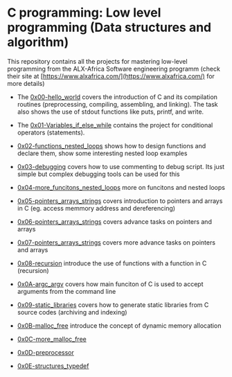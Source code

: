 # C programming: Low level programming (Data structures and algorithm)

This repository contains all the projects for mastering low-level programming from the ALX-Africa Software engineering programm (check their site at [https://www.alxafrica.com/](https://www.alxafrica.com/) for more details)

* The [0x00-hello_world](./0x00-hello_world/) covers the introduction of C and its compilation routines (preprocessing, compiling, assembling, and linking). The task also shows the use of stdout functions like puts, printf, and write.

* The [0x01-Variables_if_else_while](./0x01-variables_if_else_while/) contains the project for conditional operators (statements).

* [0x02-functions_nested_loops](./0x02-functions_nested_loops/) shows how to design functions and declare them, show some interesting nested loop examples

* [0x03-debugging](./0x03-debugging/) covers how to use commenting to debug script. Its just simple but complex debugging tools can be used for this

* [0x04-more_funcitons_nested_loops](./0x04-more_functions_nested_loops/) more on funcitons and nested loops

* [0x05-pointers_arrays_strings](./0x05-pointers_arrays_strings/) covers introduction to pointers and arrays in C (eg. access memmory address and dereferencing)

* [0x06-pointers_arrays_strings](./0x06-pointers_arrays_strings/) covers advance tasks on pointers and arrays

* [0x07-pointers_arrays_strings](./0x07-pointers_arrays_strings/) covers more advance tasks on pointers and arrays

* [0x08-recursion](./0x08-recursion/) introduce the use of functions with a function in C (recursion)

* [0x0A-argc_argv](./0x0A-argc_argv/) covers how main funciton of C is used to accept arguments from the command line

* [0x09-static_libraries](./0x09-static_libraries/) covers how to generate static libraries from C source codes (archiving and indexing)

* [0x0B-malloc_free](./0x0B-malloc_free/) introduce the concept of dynamic memory allocation

* [0x0C-more_malloc_free](./0x0C-more_malloc_free/)

* [0x0D-preprocessor](./0x0D-preprocessor/)

* [0x0E-structures_typedef](./0x0E-structures_typedef/)
